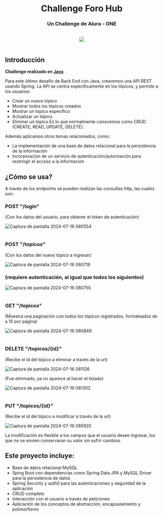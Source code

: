 <div align="center">
  <h1 align="center">
    Challenge Foro Hub
  </h1>
  <h3> 
    Un Challenge de Alura - ONE
  </h3>
    <br />
  <img src="https://github.com/user-attachments/assets/50722278-12a3-4206-b75f-a6a2b6d5848d">
   <br />
   <br />
</div>

## Introducción

**Challenge realizado en [Java](https://docs.oracle.com/en/java/javase/17/docs/api/index.html)**

Para este último desafío de Back End con Java, crearemos una API REST usando Spring. 
La API se centra específicamente en los tópicos, y permite a los usuarios:
- Crear un nuevo tópico
- Mostrar todos los tópicos creados
- Mostrar un tópico específico
- Actualizar un tópico
- Eliminar un tópico
Es lo que normalmente conocemos como CRUD (CREATE, READ, UPDATE, DELETE).

Además aplicamos otros temas relacionados, como:
- La implementación de una base de datos relacional para la persistencia de la información
- Incorporación de un servicio de autenticación/autorización para restringir el acceso a la información

 

## ¿Cómo se usa?
A través de los endpoints se pueden realizan las consultas http, las cuales son:

### POST "/login"
(Con los datos del usuario, para obtener el token de autenticación)

![Captura de pantalla 2024-07-16 080554](https://github.com/user-attachments/assets/224c13e8-d5f1-4e35-b456-d35a00cb9fcc)
<br />
<br />

### POST "/topicos"
(Con los datos del nuevo tópico a ingresar)

![Captura de pantalla 2024-07-16 080719](https://github.com/user-attachments/assets/9bd25a88-53a6-4972-8f6d-0d9f7cff7dd2)
### (requiere autenticación, al igual que todos los siguientes)
![Captura de pantalla 2024-07-16 080755](https://github.com/user-attachments/assets/4ea78073-40a8-4c86-b169-ca5be1d70dc0)
<br />
<br />

### GET "/topicos"
(Muestra una paginación con todos los tópicos registrados, formateados de a 10 por página)

![Captura de pantalla 2024-07-16 080849](https://github.com/user-attachments/assets/d2258ee2-45fe-41d3-bec3-a3d0df824244)
<br />
<br />

### DELETE "/topicos/{id}"
(Recibe el id del tópico a eliminar a través de la url)

![Captura de pantalla 2024-07-16 081126](https://github.com/user-attachments/assets/71740eed-657e-43fb-9f43-6f5a77bbb9ad)

(Fue eliminado, ya no aparece al hacer el listado)

![Captura de pantalla 2024-07-16 081302](https://github.com/user-attachments/assets/e6fc21a3-977f-4c08-ae0b-a11296847d4b)
<br />
<br />

### PUT "/topicos/{id}"
(Recibe el id del tópico a modificar a través de la url)

![Captura de pantalla 2024-07-16 085920](https://github.com/user-attachments/assets/d9a5cb0f-5360-44d6-98d9-b29964ae9823)

La modificación es flexible a los campos que el usuario desee ingresar, los que no se envíen conservaran su valor sin sufrir cambios.

## Este proyecto incluye:
- Base de datos relacional MySQL
- Sping Boot con dependencias como Spring Data JPA y MySQL Driver para la persistencia de datos
- Spring Security y auth0 para las autenticaciones y seguridad de la aplicación
- CRUD completo
- Interacción con el usuario a través de peticiones
- Aplicación de los conceptos de abstracción, encapsulamiento y polimorfismo
